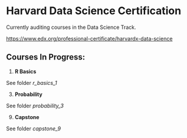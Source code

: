 # Harvard Data Science Certification

Currently auditing courses in the Data Science Track. 

https://www.edx.org/professional-certificate/harvardx-data-science 

## Courses In Progress:

1. **R Basics**

See folder *r_basics_1*

3. **Probability**

See folder *probability_3*

9. **Capstone**

See folder *capstone_9*
